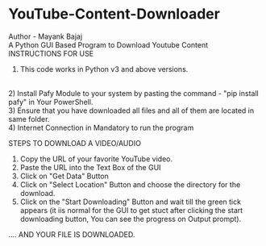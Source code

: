 # YouTube-Content-Downloader
Author - Mayank Bajaj
<br>
A Python GUI Based Program to Download Youtube Content
<br/>
INSTRUCTIONS FOR USE
<br/>
1) This code works in Python v3 and above versions.
<br/>
2) Install Pafy Module to your system by pasting the command - "pip install pafy" in Your PowerShell.
<br/>
3) Ensure that you have downloaded all files and all of them are located in same folder.
<br/>
4) Internet Connection in Mandatory to run the program

STEPS TO DOWNLOAD A VIDEO/AUDIO
1) Copy the URL of your favorite YouTube video.
2) Paste the URL into the Text Box of the GUI
3) Click on "Get Data" Button
4) Click on "Select Location" Button and choose the directory for the download.
5) Click on the "Start Downloading" Button and wait till the green tick appears (it iis normal for the GUI to get stuct after clicking the start downloading button, You can see the progress on Output prompt).

.... AND YOUR FILE IS DOWNLOADED.
